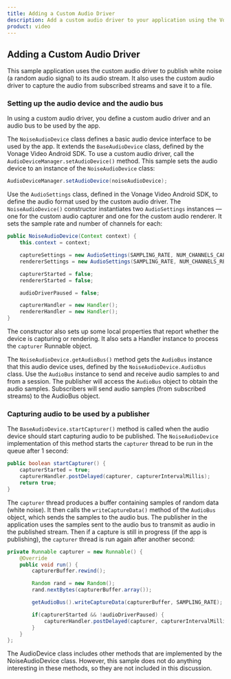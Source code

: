 ```yaml
---
title: Adding a Custom Audio Driver
description: Add a custom audio driver to your application using the Vonage Video API.
product: video
---
```


## Adding a Custom Audio Driver

<!-- alex ignore white -->

This sample application uses the custom audio driver to publish white noise (a random audio signal) to its audio stream. It also uses the custom audio driver to capture the audio from subscribed streams and save it to a file.

### Setting up the audio device and the audio bus

In using a custom audio driver, you define a custom audio driver and an audio bus to be used by the app.

The `NoiseAudioDevice` class defines a basic audio device interface to be used by the app. It extends the `BaseAudioDevice` class, defined by the Vonage Video Android SDK. To use a custom audio driver, call the `AudioDeviceManager.setAudioDevice()` method. This sample sets the audio device to an instance of the `NoiseAudioDevice` class:

```java
AudioDeviceManager.setAudioDevice(noiseAudioDevice);
```

Use the `AudioSettings` class, defined in the Vonage Video Android SDK, to define the audio format used by the custom audio driver. The `NoiseAudioDevice()` constructor instantiates two `AudioSettings` instances — one for the custom audio capturer and one for the custom audio renderer. It sets the sample rate and number of channels for each:

```java
public NoiseAudioDevice(Context context) {
    this.context = context;

    captureSettings = new AudioSettings(SAMPLING_RATE, NUM_CHANNELS_CAPTURING);
    rendererSettings = new AudioSettings(SAMPLING_RATE, NUM_CHANNELS_RENDERING);

    capturerStarted = false;
    rendererStarted = false;

    audioDriverPaused = false;

    capturerHandler = new Handler();
    rendererHandler = new Handler();
}
```

The constructor also sets up some local properties that report whether the device is capturing or rendering. It also sets a Handler instance to process the `capturer` Runnable object.

The `NoiseAudioDevice.getAudioBus()` method gets the `AudioBus` instance that this audio device uses, defined by the `NoiseAudioDevice.AudioBus` class. Use the `AudioBus` instance to send and receive audio samples to and from a session. The publisher will access the `AudioBus` object to obtain the audio samples. Subscribers will send audio samples (from subscribed streams) to the AudioBus object.

### Capturing audio to be used by a publisher

The `BaseAudioDevice.startCapturer()` method is called when the audio device should start capturing audio to be published. The `NoiseAudioDevice` implementation of this method starts the `capturer` thread to be run in the queue after 1 second:

```java
public boolean startCapturer() {
    capturerStarted = true;
    capturerHandler.postDelayed(capturer, capturerIntervalMillis);
    return true;
}
```

<!-- alex ignore white -->

The `capturer` thread produces a buffer containing samples of random data (white noise). It then calls the `writeCaptureData()` method of the `AudioBus` object, which sends the samples to the audio bus. The publisher in the application uses the samples sent to the audio bus to transmit as audio in the published stream. Then if a capture is still in progress (if the app is publishing), the `capturer` thread is run again after another second:

```java
private Runnable capturer = new Runnable() {
    @Override
    public void run() {
        capturerBuffer.rewind();

        Random rand = new Random();
        rand.nextBytes(capturerBuffer.array());

        getAudioBus().writeCaptureData(capturerBuffer, SAMPLING_RATE);

        if(capturerStarted && !audioDriverPaused) {
            capturerHandler.postDelayed(capturer, capturerIntervalMillis);
        }
    }
};
```

The AudioDevice class includes other methods that are implemented by the NoiseAudioDevice class. However, this sample does not do anything interesting in these methods, so they are not included in this discussion.
